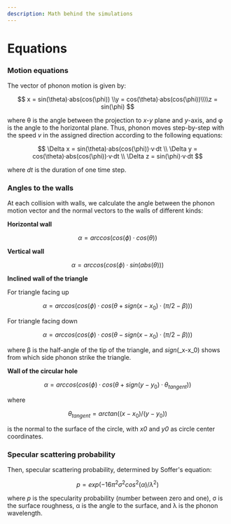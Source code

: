 ```yaml
---
description: Math behind the simulations
---
```


# Equations

### Motion equations

The vector of phonon motion is given by:

$$
x = sin(\theta)·abs(cos(\phi)) \\y = cos(\theta)·abs(cos(\phi))\\\\z = sin(\phi)
$$

where θ is the angle between the projection to _x-y_ plane and _y_-axis, and φ is the angle to the horizontal plane. Thus, phonon moves step-by-step with the speed _v_ in the assigned direction according to the following equations:

$$
\Delta x = sin(\theta)·abs(cos(\phi))·v·dt
\\
\Delta y = cos(\theta)·abs(cos(\phi))·v·dt
\\
\Delta z = sin(\phi)·v·dt
$$

where _dt_ is the duration of one time step.

### Angles to the walls

At each collision with walls, we calculate the angle between the phonon motion vector and the normal vectors to the walls of different kinds:

**Horizontal wall**

$$
\alpha = arccos(cos(\phi)·cos(\theta))
$$

**Vertical wall**

$$
\alpha = arccos(cos(\phi)·sin(abs(\theta)))
$$

**Inclined wall of the triangle**

For triangle facing up

$$
\alpha = arccos(cos(\phi)·cos(\theta+sign(x-x_0)·(\pi/2-\beta)))
$$

For triangle facing down

$$
\alpha = arccos(cos(\phi)·cos(\theta-sign(x-x_0)·(\pi/2-\beta)))
$$

where β is the half-angle of the tip of the triangle, and _sign_(_x-x_0) shows from which side phonon strike the triangle.

**Wall of the circular hole**

$$
\alpha = arccos(cos(\phi)·cos(\theta+sign(y-y_0)·\theta_{tangent}))
$$

where

$$
\theta_{tangent} = arctan((x-x_0)/(y-y_0))
$$

is the normal to the surface of the circle, with _x0_ and _y0_ as circle center coordinates.

### Specular scattering probability

Then, specular scattering probability, determined by Soffer's equation:

$$
p = exp(-16 \pi ^2 \sigma^2 cos^2(\alpha) / \lambda ^2)
$$

where _p_ is the specularity probability (number between zero and one), σ is the surface roughness, α is the angle to the surface, and λ is the phonon wavelength.

